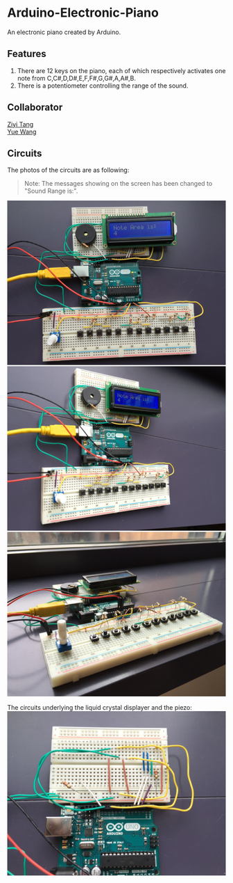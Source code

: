 # Arduino-Electronic-Piano
An electronic piano created by Arduino. 

## Features
1. There are 12 keys on the piano, each of which respectively activates one note from C,C#,D,D#,E,F,F#,G,G#,A,A#,B.
2. There is a potentiometer controlling the range of the sound.

## Collaborator
[Ziyi Tang](https://github.com/Charlespartina) <br>
[Yue Wang](https://github.com/percell)

## Circuits
The photos of the circuits are as following:

> Note: The messages showing on the screen has been changed to "Sound Range is:".

![Image is currently not available](https://raw.githubusercontent.com/Charlespartina/Arduino-Electronic-Piano/master/img/IMG_0375.JPG)
![Image is currently not available](https://raw.githubusercontent.com/Charlespartina/Arduino-Electronic-Piano/master/img/IMG_0376.JPG)
![Image is currently not available](https://raw.githubusercontent.com/Charlespartina/Arduino-Electronic-Piano/master/img/IMG_0380.JPG)


The circuits underlying the liquid crystal displayer and the piezo:
![Image is currently not available](https://raw.githubusercontent.com/Charlespartina/Arduino-Electronic-Piano/master/img/IMG_0379.jpg)



